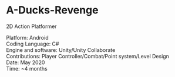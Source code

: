 # A-Ducks-Revenge<br>
2D Action Platformer<br>

Platform: Android<br>
Coding Language: C#<br>
Engine and software: Unity/Unity Collaborate<br>
Contributions: Player Controller/Combat/Point system/Level Design <br>
Date: May 2020<br>
Time: ~4 months<br>
